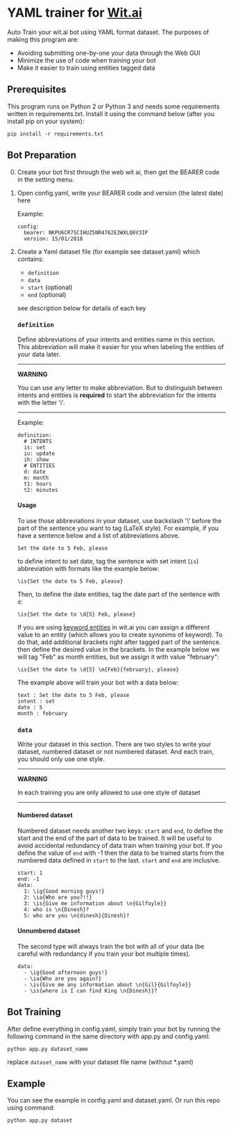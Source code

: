 # YAML trainer for [Wit.ai](https://wit.ai)

Auto Train your wit.ai bot using YAML format dataset. The purposes of making this program are:
- Avoiding submitting one-by-one your data through the Web GUI
- Minimize the use of code when training your bot
- Make it easier to train using entities tagged data

## Prerequisites

This program runs on Python 2 or Python 3 and needs some requirements written in requirements.txt. Install it using the command below (after you install pip on your system):

```
pip install -r requirements.txt
```

## Bot Preparation

0. Create your bot first through the web wit ai, then get the BEARER code in the setting menu.

1. Open config.yaml, write your BEARER code and version (the latest date) here

      Example:

    ```
    config:
      bearer: NKPU6CR7SCIHUZ5NR4762E2WXLQ6V3IP
      version: 15/01/2018
    ```

2. Create a Yaml dataset file (for example see dataset.yaml) which contains:
    - `definition`
    - `data`
    -  `start` (optional)
    -  `end` (optional)

    see description below for details of each key
    

    ### `definition`

    Define abbreviations of your intents and entities name in this section. This abbreviation will make it easier for you when labeling the entities of your  data later. 

    ---
    **WARNING**

    You can use any letter to make abbreviation. But to distinguish between intents and entities is **required** to start the abbreviation for the intents with the letter 'i'.

    ---

    Example:

    ```
    definition:
      # INTENTS
      is: set
      iu: update
      ih: show
      # ENTITIES
      d: date
      m: month
      t1: hours
      t2: minutes
    ```

    #### Usage

    To use those abbreviations in your dataset, use backslash '\\' before the part of the sentence you want to tag (LaTeX style). For example, if you have a sentence below and a list of abbreviations above. 

    ```
    Set the date to 5 Feb, please
    ```

    to define intent to set date, tag the sentence with set intent (`is`) abbreviation with formats like the example below:

    ```
    \is{Set the date to 5 Feb, please}
    ```

    Then, to define the date entities, tag the date part of the sentence with `d`:

    ```
    \is{Set the date to \d{5} Feb, please}
    ```

    If you are using [keyword entities](https://wit.ai/docs/recipes#extract-a-keyword-entity) in wit.ai you can assign a different value to an entity (which allows you to create synonims of keyword). To do that, add additional brackets right after tagged part of the sentence. then define the desired value in the brackets. In the example below we will tag "Feb" as month entities, but we assign it with value "february":

    ```
    \is{Set the date to \d{5} \m{Feb}{february}, please}
    ```

    The example above will train your bot with a data below:

    ```
    text : Set the date to 5 Feb, please
    intent : set
    date : 5
    month : february
    ```


    ### `data`

    Write your dataset in this section. There are two styles to write your dataset, numbered dataset or not numbered dataset. And each train, you should only use one style.

    ---
    **WARNING**

    In each training you are only allowed to use one style of dataset

    ---

    #### Numbered dataset
    Numbered dataset needs another two keys: `start` and `end`, to define the start and the end of the part of data to be trained. It will be useful to avoid accidental redundancy of data train when training your bot. If you define the value of `end` with -1 then the data to be trained starts from the numbered data defined in `start` to the last. `start` and `end` are inclusive.

    ```
    start: 1
    end: -1
    data:
      1: \ig{Good morning guys!}
      2: \ia{Who are you?!!}
      3: \is{Give me information about \n{Gilfoyle}}
      4: who is \n{Dinesh}?
      5: who are you \n{dinesh}{Dinesh}?
    ```

    #### Unnumbered dataset
    The second type will always train the bot with all of your data (be careful with redundancy if you train your bot multiple times).

    ```
    data:
      - \ig{Good afternoon guys!}
      - \ia{Who are you again?}
      - \is{Give me any information about \n{Gil}{Gilfoyle}}
      - \is{where is I can find King \n{Dinesh}}?
    ```

## Bot Training

After define everything in config.yaml, simply train your bot by running the following command in the same directory with app.py and config.yaml:

```
python app.py dataset_name
```
replace `dataset_name` with your dataset file name (without *.yaml)

## Example

You can see the example in config.yaml and dataset.yaml. Or run this repo using command:
```
python app.py dataset
```